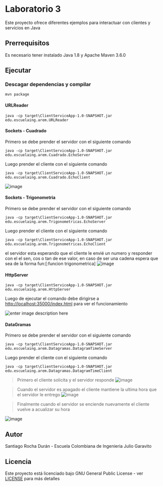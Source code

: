 # Laboratorio 3
Este proyecto ofrece diferentes ejemplos para interactuar con clientes y servicios en Java


## Prerrequisitos
Es necesario tener instalado Java 1.8 y Apache Maven 3.6.0


## Ejecutar
### Descagar dependencias y compilar
```
mvn package
```
#### URLReader
```
java -cp target\ClientServiceApp-1.0-SNAPSHOT.jar edu.escuelaing.arem.URLReader
```
#### Sockets - Cuadrado
Primero se debe prender el servidor con el siguiente comando
```
java -cp target\ClientServiceApp-1.0-SNAPSHOT.jar edu.escuelaing.arem.Cuadrado.EchoServer
```
Luego prender el cliente con el siguiente comando
```
java -cp target\ClientServiceApp-1.0-SNAPSHOT.jar edu.escuelaing.arem.Cuadrado.EchoClient
```
![image](https://user-images.githubusercontent.com/13685178/63990250-f679ba80-caa8-11e9-92b8-8267eba9cc88.png)
#### Sockets - Trigonometria
Primero se debe prender el servidor con el siguiente comando
```
java -cp target\ClientServiceApp-1.0-SNAPSHOT.jar edu.escuelaing.arem.Trigonometricas.EchoServer
```
Luego prender el cliente con el siguiente comando
```
java -cp target\ClientServiceApp-1.0-SNAPSHOT.jar edu.escuelaing.arem.Trigonometricas.EchoClient
```
el servidor esta esperando que el cliente le envié un numero  y responder con el el sen, cos o tan de ese valor, en caso de ser una cadena espera que sea de la forma fun:[:funcion trigonometrica] 
![image](https://user-images.githubusercontent.com/13685178/63990926-6be68a80-caab-11e9-837c-bfa2952a3564.png)

#### HttpServer
```
java -cp target\ClientServiceApp-1.0-SNAPSHOT.jar edu.escuelaing.arem.HttpServer
```
Luego de ejecutar el comando debe dirigirse a [http://localhost:35000/index.html](http://localhost:35000/index.html) para ver el funcionamiento

![enter image description here](https://user-images.githubusercontent.com/13685178/51884735-8bbba180-2356-11e9-9de8-e885267cb6b8.png)

#### DataGramas
Primero se debe prender el servidor con el siguiente comando
```
java -cp target\ClientServiceApp-1.0-SNAPSHOT.jar edu.escuelaing.arem.Datagramas.DatagramTimeServer
```
Luego prender el cliente con el siguiente comando
```
java -cp target\ClientServiceApp-1.0-SNAPSHOT.jar edu.escuelaing.arem.Datagramas.DatagramTimeClient
```
> Primero  el cliente solicita y el servidor responde 
![image](https://user-images.githubusercontent.com/13685178/63990616-4a38d380-caaa-11e9-910d-96449b7fb04b.png)

> Cuando el servidor es apagado el cliente mantiene la ultima hora que el servidor le entrego
![image](https://user-images.githubusercontent.com/13685178/63990634-5c1a7680-caaa-11e9-96bf-7b74b308fd84.png)

> Finalmente cuando el servidor se enciende nuevamente el cliente vuelve a acualizar su hora

![image](https://user-images.githubusercontent.com/13685178/63990655-6dfc1980-caaa-11e9-947d-e9497f29a318.png)
## Autor 
Santiago Rocha Durán - Escuela Colombiana de Ingenieria Julio Garavito
## Licencia
Este proyecto está licenciado bajo GNU General Public License - ver [LICENSE](https://github.com/Santiago-Rocha/AREM2/blob/master/LICENSE.txt) para más detalles 


